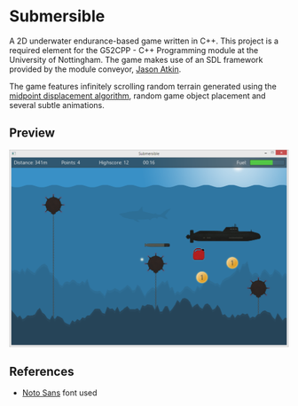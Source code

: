 Submersible
===========

A 2D underwater endurance-based game written in C++. This project is a required element for the G52CPP - C++ Programming module at the University of Nottingham. The game makes use of an SDL framework provided by the module conveyor, [Jason Atkin](http://www.cs.nott.ac.uk/~jaa/).

The game features infinitely scrolling random terrain generated using the [midpoint displacement algorithm](http://en.wikipedia.org/wiki/Diamond-square_algorithm#Midpoint_displacement_algorithm), random game object placement and several subtle animations.

Preview
-------

![Screenshot from the main game](https://github.com/StevenFrost/Submersible/blob/master/preview/ingame.png?raw=true)

References
----------

* [Noto Sans](http://www.google.com/fonts/specimen/Noto+Sans) font used
